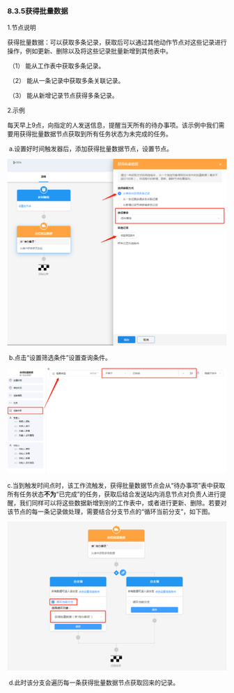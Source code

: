 ### 8.3.5获得批量数据

1.节点说明

​	获得批量数据：可以获取多条记录，获取后可以通过其他动作节点对这些记录进行操作，例如更新、删除以及将这些记录批量新增到其他表中。

​		（1） 能从工作表中获取多条记录。

​		（2） 能从一条记录中获取多条关联记录。

​		（3） 能从新增记录节点获得多条记录。

2.示例

​	每天早上9点，向指定的人发送信息，提醒当天所有的待办事项。该示例中我们需要用获得批量数据节点获取到所有任务状态为未完成的任务。

​	a.设置好时间触发器后，添加获得批量数据节点，设置节点。

<img src="./image/workflow/workflownode/find/daiban1.png" alt="daiban1" style="zoom:67%;" />

​	b.点击“设置筛选条件”设置查询条件。

<img src="./image/workflow/workflownode/find/daiban2.png" alt="daiban2" style="zoom:80%;" />

​	c.当到触发时间点时，该工作流触发，获得批量数据节点会从“待办事项”表中获取所有任务状态**不为**“已完成”的任务，获取后结合发送站内消息节点对负责人进行提醒，我们同样可以将这些数据新增到别的工作表中，或者进行更新、删除。若要对该节点的每一条记录做处理，需要结合分支节点的“循环当前分支”，如下图。

<img src="./image/workflow/workflownode/find/xunhuan.png" alt="xunhuan" style="zoom:80%;" />

​	d.此时该分支会遍历每一条获得批量数据节点获取回来的记录。